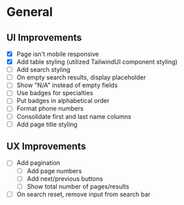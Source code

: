# General

## UI Improvements

- [X] Page isn't mobile responsive
- [X] Add table styling (utilized TailwindUI component styling)
- [ ] Add search styling
- [ ] On empty search results, display placeholder
- [ ] Show "N/A" instead of empty fields
- [ ] Use badges for specialties
- [ ] Put badges in alphabetical order
- [ ] Format phone numbers
- [ ] Consolidate first and last name columns
- [ ] Add page title styling

## UX Improvements

- [ ] Add pagination
    - [ ] Add page numbers
    - [ ] Add next/previous buttons
    - [ ] Show total number of pages/results
- [ ] On search reset, remove input from search bar